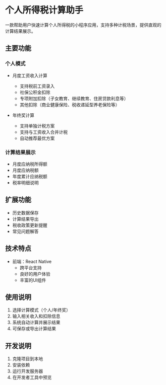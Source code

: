 # 个人所得税计算助手

一款帮助用户快速计算个人所得税的小程序应用，支持多种计税场景，提供直观的计算结果展示。

## 主要功能

### 个人模式

- 月度工资收入计算
  - 支持税前工资录入
  - 社保公积金扣除
  - 专项附加扣除（子女教育、继续教育、住房贷款利息等）
  - 其他扣除（商业健康保险、税收递延型养老保险等）

- 年终奖计算
  - 支持单独计税方案
  - 支持与工资收入合并计税
  - 自动推荐最优方案

### 计算结果展示

- 月度应纳税所得额
- 月度应纳税额
- 年度累计应纳税额
- 税率明细说明

## 扩展功能

- 历史数据保存
- 计算结果导出
- 税收政策更新提醒
- 常见问题解答

## 技术特点

- 前端：React Native
  - 跨平台支持
  - 良好的用户体验
  - 丰富的UI组件

## 使用说明

1. 选择计算模式（个人/年终奖）
2. 输入相关收入和扣除信息
3. 系统自动计算并展示结果
4. 可保存或导出计算结果

## 开发说明

1. 克隆项目到本地
2. 安装依赖
3. 运行开发服务器
4. 在开发者工具中预览

